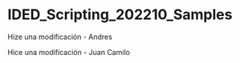 # IDED_Scripting_202210_Samples

Hize una modificación - Andres

Hice una modificación - Juan Camilo